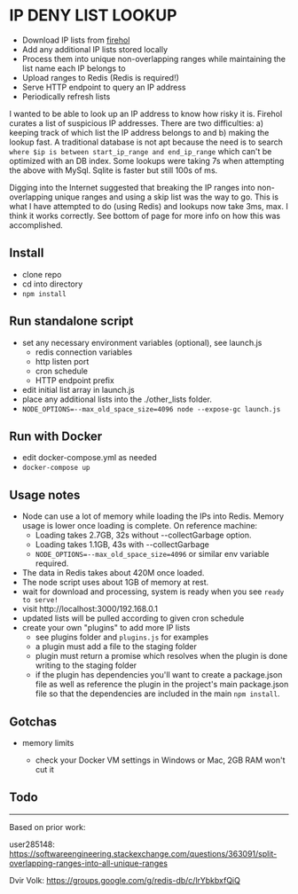 # IP DENY LIST LOOKUP
* Download IP lists from [firehol](https://iplists.firehol.org/)
* Add any additional IP lists stored locally
* Process them into unique non-overlapping ranges while maintaining the list name each IP belongs to
* Upload ranges to Redis (Redis is required!)
* Serve HTTP endpoint to query an IP address
* Periodically refresh lists

I wanted to be able to look up an IP address to know how risky it is. Firehol curates a list of suspicious IP addresses. There are two difficulties: a) keeping track of which list the IP address belongs to and b) making the lookup fast. A traditional database is not apt because the need is to search `where $ip is between start_ip_range and end_ip_range` which can't be optimized with an DB index. Some lookups were taking 7s when attempting the above with MySql. Sqlite is faster but still 100s of ms.

Digging into the Internet suggested that breaking the IP ranges into non-overlapping unique ranges and using a skip list was the way to go. This is what I have attempted to do (using Redis) and lookups now take 3ms, max. I think it works correctly. See bottom of page for more info on how this was accomplished.

## Install
* clone repo
* cd into directory
* `npm install`

## Run standalone script
* set any necessary environment variables (optional), see launch.js
  * redis connection variables
  * http listen port
  * cron schedule
  * HTTP endpoint prefix
* edit initial list array in launch.js
* place any additional lists into the ./other_lists folder.
* `NODE_OPTIONS=--max_old_space_size=4096 node --expose-gc launch.js`

## Run with Docker
* edit docker-compose.yml as needed
* `docker-compose up`

## Usage notes
* Node can use a lot of memory while loading the IPs into Redis. Memory usage is lower once loading is complete. On reference machine: 
  * Loading takes 2.7GB, 32s without --collectGarbage option. 
  * Loading takes 1.1GB, 43s with --collectGarbage
  * `NODE_OPTIONS=--max_old_space_size=4096` or similar env variable required.
* The data in Redis takes about 420M once loaded.
* The node script uses about 1GB of memory at rest.
* wait for download and processing, system is ready when you see `ready to serve!`
* visit http://localhost:3000/192.168.0.1
* updated lists will be pulled according to given cron schedule
* create your own "plugins" to add more IP lists
  * see plugins folder and `plugins.js` for examples
  * a plugin must add a file to the staging folder
  * plugin must return a promise which resolves when the plugin is done writing to the staging folder
  * if the plugin has dependencies you'll want to create a package.json file as well as reference the plugin in the project's main package.json file so that the dependencies are included in the main `npm install`.

## Gotchas
* memory limits
  
  * check your Docker VM settings in Windows or Mac, 2GB RAM won't cut it

## Todo

-------------------------------------------
Based on prior work:

user285148: https://softwareengineering.stackexchange.com/questions/363091/split-overlapping-ranges-into-all-unique-ranges

Dvir Volk: https://groups.google.com/g/redis-db/c/lrYbkbxfQiQ

